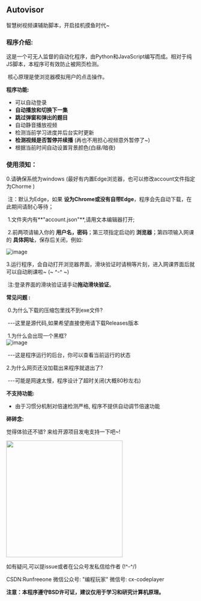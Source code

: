 ## Autovisor

智慧树视频课辅助脚本，开启挂机摸鱼时代~

### **程序介绍:**

​	这是一个可无人监督的自动化程序，由Python和JavaScript编写而成。相对于纯JS脚本，本程序可有效防止被网页检测。

​	核心原理是使浏览器模拟用户的点击操作。

**程序功能:**

- 可以自动登录
- **自动播放和切换下一集**
- **跳过弹窗和弹出的题目**
- 自动静音播放视频
- 检测当前学习进度并后台实时更新
- **检测视频是否暂停并续播** (再也不用担心视频意外暂停了~)
- 根据当前时间自动设置背景颜色(白昼/暗夜)

### 使用须知：
   0.请确保系统为windows (最好有内置Edge浏览器，也可以修改account文件指定为Chorme )

​		注：默认为Edge，如果 **设为Chrome或没有自带Edge**，程序会先自动下载，在此期间请耐心等待；

​	 1.文件夹内有**"account.json"**,请用文本编辑器打开;

​	 2.前两项请输入你的 **用户名，密码**；第三项指定启动的 **浏览器**；第四项输入网课的 **具体网址**，保存后关闭，例如:

![image](https://github.com/CXRunfree/Autovisor/assets/79365257/4e367835-3aaf-4d7b-8231-721695d17f83)


​	 3.运行程序，会自动打开浏览器界面，滑块验证时请稍等片刻，进入网课界面后就可以自动刷课啦~ (~ ^-^ ~)

​	   注:登录界面的滑块验证请手动**拖动滑块验证**。

**常见问题 :** 

​	0.为什么下载的压缩包里找不到exe文件?

​			  ---这里是源代码,如果希望直接使用请下载Releases版本

​	1.为什么会出现一个黑框?  
![image](https://github.com/CXRunfree/Autovisor/assets/79365257/7e5356ce-8987-40da-bc31-c81cc54b3ad2)


​			   ---这是程序运行的后台，你可以查看当前运行的状态

   2.为什么网页还没加载出来程序就退出了? 

​			   ---可能是网速太慢，程序设计了超时关闭(大概80秒左右)

**不支持功能:**

- 由于习惯分机制对倍速检测严格, 程序不提供自动调节倍速功能


**碎碎念:**

   觉得体验还不错? 来给开源项目发电支持一下吧~!
   
   <img src="https://github.com/CXRunfree/Autovisor/assets/79365257/3f72abfe-ce8f-4181-91fb-f321418ff60e" width="310px">


如有疑问,可以提issue或者在公众号发私信给作者 (!^-^/)

CSDN:Runfreeone  微信公众号: "编程玩家"  微信号: cx-codeplayer

**注意：本程序遵守BSD许可证，建议仅用于学习和研究计算机原理。**
